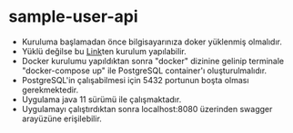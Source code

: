 # sample-user-api

 - Kuruluma başlamadan önce bilgisayarınıza doker yüklenmiş olmalıdır.
 - Yüklü değilse bu [Link](https://docs.docker.com/install/)ten kurulum yapılabilir.
 -  Docker kurulumu yapıldıktan sonra "docker" dizinine gelinip terminale "docker-compose up" ile PostgreSQL container'ı oluşturulmalıdır.
- PostgreSQL'in çalışabilmesi için 5432 portunun boşta olması gerekmektedir.
 - Uygulama java 11 sürümü ile çalışmaktadır.
 - Uygulamayı çalıştırdıktan sonra localhost:8080 üzerinden swagger arayüzüne erişilebilir.